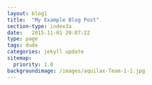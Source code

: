 ```yaml
---
layout: blog1
title:  "My Example Blog Post"
section-type: index3a
date:   2015-11-01 20:07:22
type: page
tags: dude
categories: jekyll update
sitemap:
  priority: 1.0
backgroundimage: /images/aquilax-Team-1-1.jpg
---
```


<!--
If you want to have a static message in your intro layout, disable the dynamic-typing in the _config.yml and write here your text
-->
